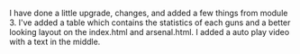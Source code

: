 I have done a little upgrade, changes, and added a few things from module 3. I've added a table which contains the statistics of each guns and a better looking layout on the index.html and arsenal.html. I added a auto play video with a text in the middle. 
